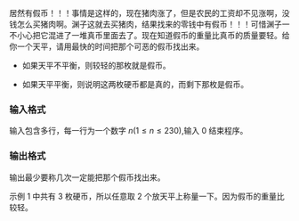 居然有假币！！！事情是这样的，现在猪肉涨了，但是农民的工资却不见涨啊，没钱怎么买猪肉啊。渊子这就去买猪肉，结果找来的零钱中有假币！！！可惜渊子一不小心把它混进了一堆真币里面去了。现在知道假币的重量比真币的质量要轻。给你一个天平，请用最快的时间把那个可恶的假币找出来。

* 如果天平不平衡，则较轻的那枚就是假币。

* 如果天平平衡，则说明这两枚硬币都是真的，而剩下那枚是假币。

### 输入格式

输入包含多行，每一行为一个数字 $n(1\leq n\leq 230)$,输入 $0$ 结束程序。

### 输出格式

输出最少要称几次一定能把那个假币找出来。

示例 $1$ 中共有 $3$ 枚硬币，所以任意取 $2$ 个放天平上称量一下。因为假币的重量比较轻。
